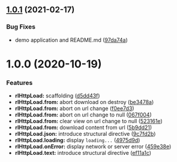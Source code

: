 ## [1.0.1](https://github.com/rslemos/http-load/compare/v1.0.0...v1.0.1) (2021-02-17)


### Bug Fixes

* demo application and README.md ([97da74a](https://github.com/rslemos/http-load/commit/97da74a47e0b9a11a3651f408f5500f6609cb3f9))

# 1.0.0 (2020-10-19)


### Features

* **rlHttpLoad:** scaffolding ([d5dd43f](https://github.com/rslemos/http-load/commit/d5dd43f286c019aef439c7139493f7176fef3366))
* **rlHttpLoad.from:** abort download on destroy ([be3478a](https://github.com/rslemos/http-load/commit/be3478a19a4cc150733d57e679878942e6c14ce9))
* **rlHttpLoad.from:** abort on url change ([f0ee7d3](https://github.com/rslemos/http-load/commit/f0ee7d3e239652d05d531144a08ba561838a63d9))
* **rlHttpLoad.from:** abort on url change to null ([067f004](https://github.com/rslemos/http-load/commit/067f004d1d73771c6a51fca96b6d4c824ded8038))
* **rlHttpLoad.from:** clear view on url change to null ([523161e](https://github.com/rslemos/http-load/commit/523161e5f7f60008d14f2be8e852fed708027b09))
* **rlHttpLoad.from:** download content from url ([5b9dd21](https://github.com/rslemos/http-load/commit/5b9dd213c300425e9301d6d0f65a436b65a977cb))
* **rlHttpLoad.json:** introduce structural directive ([9c7fd2b](https://github.com/rslemos/http-load/commit/9c7fd2b5c204b1f4c38d5e864cd7a22f68437f9b))
* **rlHttpLoad.loading:** display `loading...` ([4975d9d](https://github.com/rslemos/http-load/commit/4975d9ddd83c7854751fdc3c21aff17a30e04d2f))
* **rlHttpLoad.onError:** display network or server error ([459e38e](https://github.com/rslemos/http-load/commit/459e38eeb867fc3a46195b2e90eee87d0a936f10))
* **rlHttpLoad.text:** introduce structural directive ([ef11a1c](https://github.com/rslemos/http-load/commit/ef11a1c542e65841b4d50ee420c9a96796987fc8))
